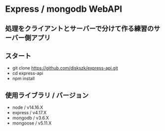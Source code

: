 # Express / mongodb WebAPI

## 処理をクライアントとサーバーで分けて作る練習のサーバー側アプリ

## スタート

- git clone https://github.com/diskszk/express-api.git
- cd express-api
- npm install

## 使用ライブラリ / バージョン

- node / v14.16.X
- express / v4.17.X
- mongodb / v3.6.X
- mongoose / v5.11.X
